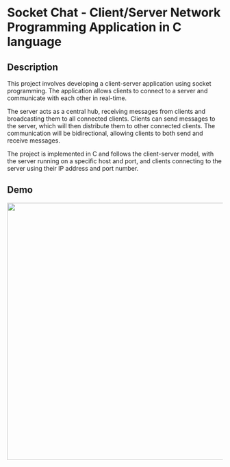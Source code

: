 # Socket Chat - Client/Server Network Programming Application in C language

## Description

This project involves developing a client-server application using socket programming. The application allows clients to connect to a server and communicate with each other in real-time.

The server acts as a central hub, receiving messages from clients and broadcasting them to all connected clients. Clients can send messages to the server, which will then distribute them to other connected clients. The communication will be bidirectional, allowing clients to both send and receive messages.

The project is implemented in C and follows the client-server model, with the server running on a specific host and port, and clients connecting to the server using their IP address and port number.

## Demo

<img align="left" width="800" height="600" src="https://github.com/jrp9pte/jrp9pte/blob/main/schat_1080p_.gif" >

